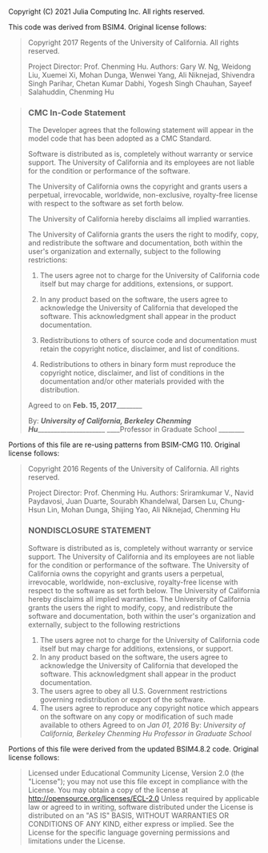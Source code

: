 Copyright (C) 2021 Julia Computing Inc. All rights reserved.

This code was derived from BSIM4. Original license follows:

> Copyright 2017 Regents of the University of California.
> All rights reserved.
>
> Project Director: Prof. Chenming Hu.
> Authors: Gary W. Ng, Weidong Liu, Xuemei Xi, Mohan Dunga, Wenwei Yang, Ali Niknejad, Shivendra Singh Parihar, Chetan Kumar Dabhi, Yogesh Singh Chauhan, Sayeef Salahuddin, Chenming Hu


> ### CMC In-Code Statement
>
> The Developer agrees that the following statement will appear in the
> model code that has been adopted as a CMC Standard.
>
> Software is distributed as is, completely without warranty or service
> support. The University of California and its employees are not liable
> for the condition or performance of the software.
>
> The University of California owns the copyright and grants users a
> perpetual, irrevocable, worldwide, non-exclusive, royalty-free license
> with respect to the software as set forth below.
>
> The University of California hereby disclaims all implied warranties.
>
> The University of California grants the users the right to modify,
> copy, and redistribute the software and documentation, both within
> the user's organization and externally, subject to the following
> restrictions:
>
> 1. The users agree not to charge for the University of California code
>    itself but may charge for additions, extensions, or support.
>
> 2. In any product based on the software, the users agree to
>    acknowledge the University of California that developed the
>    software. This acknowledgment shall appear in the product
>    documentation.
>
> 3. Redistributions to others of source code and documentation must
>    retain the copyright notice, disclaimer, and list of conditions.
>
> 4. Redistributions to others in binary form must reproduce the
>    copyright notice, disclaimer, and list of conditions in the
>    documentation and/or other materials provided with the
>    distribution.
>
> Agreed to on ______Feb. 15, 2017______________
>
> By: ____University of California, Berkeley___
>     ____Chenming Hu__________________________
>     ____Professor in Graduate School ________


Portions of this file are re-using patterns from BSIM-CMG 110. Original license follows:
 
> Copyright 2016 Regents of the University of California.
> All rights reserved.
> 
> Project Director: Prof. Chenming Hu.
> Authors: Sriramkumar V., Navid Paydavosi, Juan Duarte, Sourabh Khandelwal, Darsen Lu, Chung-Hsun Lin, Mohan Dunga, Shijing Yao, Ali Niknejad, Chenming Hu
> 
>
> ### NONDISCLOSURE STATEMENT
> Software is distributed as is, completely without warranty or service
> support. The University of California and its employees are not liable
> for the condition or performance of the software.
> The University of California owns the copyright and grants users a perpetual,
> irrevocable, worldwide, non-exclusive, royalty-free license with
> respect to the software as set forth below.
> The University of California hereby disclaims all implied warranties.
> The University of California grants the users the right to modify, copy,
> and redistribute the software and documentation, both within the user's
> organization and externally, subject to the following restrictions
> 1. The users agree not to charge for the University of California code
> itself but may charge for additions, extensions, or support.
> 2. In any product based on the software, the users agree to acknowledge
> the University of California that developed the software. This
> acknowledgment shall appear in the product documentation.
> 3. The users agree to obey all U.S. Government restrictions governing
> redistribution or export of the software.
> 4. The users agree to reproduce any copyright notice which appears on
> the software on any copy or modification of such made available
> to others
> Agreed to on _Jan 01, 2016_
> By: 
> _University of California, Berkeley_
> _Chenming Hu_
> _Professor in Graduate School_


Portions of this file were derived from the updated BSIM4.8.2 code. Original license follows:

> Licensed under Educational Community License, Version 2.0 (the "License"); you may
> not use this file except in compliance with the License. You may obtain a copy of the license at
> http://opensource.org/licenses/ECL-2.0
> Unless required by applicable law or agreed to in writing, software distributed under the License is distributed on an "AS IS" BASIS, WITHOUT
> WARRANTIES OR CONDITIONS OF ANY KIND, either express or implied. See the License for the specific language governing permissions and limitations
> under the License.
